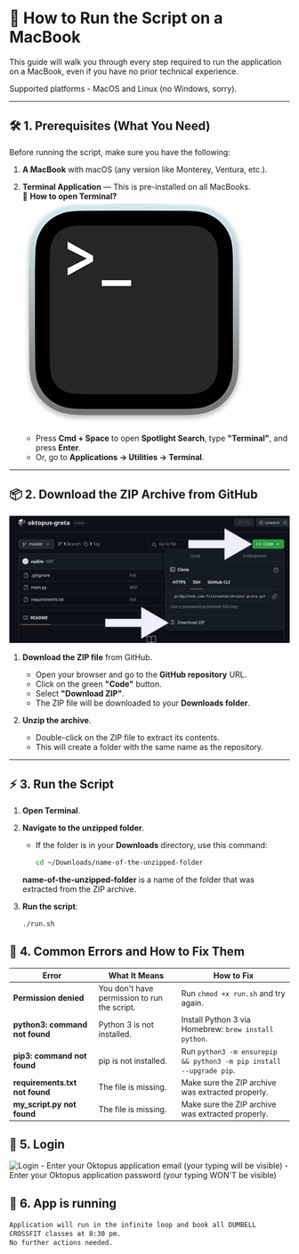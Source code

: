 # 📘 **How to Run the Script on a MacBook**

This guide will walk you through every step required to run the application
on a MacBook, even if you have no prior technical experience.

Supported platforms - MacOS and Linux (no Windows, sorry).

---

## 🛠️ **1. Prerequisites (What You Need)**
Before running the script, make sure you have the following:

1. **A MacBook** with macOS (any version like Monterey, Ventura, etc.).
2. **Terminal Application** — This is pre-installed on all MacBooks.  
   📍 **How to open Terminal?**  
![Terminal](./image/terminal.png)

   - Press **Cmd + Space** to open **Spotlight Search**, type **"Terminal"**, and press **Enter**.  
   - Or, go to **Applications → Utilities → Terminal**.  

---

## 📦 **2. Download the ZIP Archive from GitHub**

![Guide](./image/img.jpg)

1. **Download the ZIP file** from GitHub.  
   - Open your browser and go to the **GitHub repository** URL.  
   - Click on the green **"Code"** button.  
   - Select **"Download ZIP"**.  
   - The ZIP file will be downloaded to your **Downloads folder**.

2. **Unzip the archive**.  
   - Double-click on the ZIP file to extract its contents.  
   - This will create a folder with the same name as the repository.  

---

## ⚡️ **3. Run the Script**

1. **Open Terminal**.  

2. **Navigate to the unzipped folder**.  
   - If the folder is in your **Downloads** directory, use this command:  
     ```bash
     cd ~/Downloads/name-of-the-unzipped-folder
     ```

   **name-of-the-unzipped-folder** is a name of the folder that was extracted from the ZIP archive.

3. **Run the script**:  
   ```bash
   ./run.sh
   

## 🐞 **4. Common Errors and How to Fix Them**

| **Error**                      | **What It Means**                        | **How to Fix**                           |
|---------------------------------|------------------------------------------|-----------------------------------------|
| **Permission denied**           | You don't have permission to run the script.| Run `chmod +x run.sh` and try again. |
| **python3: command not found**  | Python 3 is not installed.               | Install Python 3 via Homebrew: `brew install python`. |
| **pip3: command not found**     | pip is not installed.                    | Run `python3 -m ensurepip && python3 -m pip install --upgrade pip`. |
| **requirements.txt not found**  | The file is missing.                     | Make sure the ZIP archive was extracted properly. |
| **my_script.py not found**      | The file is missing.                     | Make sure the ZIP archive was extracted properly. |

## 🐞 **5. Login**
![Login](./image/login.png)
    - Enter your Oktopus application email (your typing will be visible)
    - Enter your Oktopus application password (your typing WON'T be visible)

## 🐞 **6. App is running**
    Application will run in the infinite loop and book all DUMBELL CROSSFIT classes at 8:30 pm. 
    No further actions needed.
